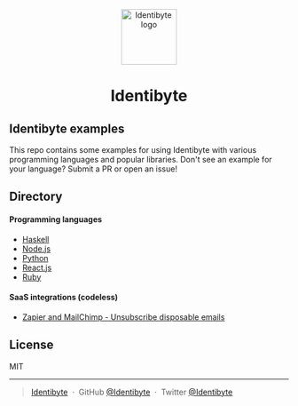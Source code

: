 <div align="center">
  <a href="https://identibyte.com">
    <img src="https://identibyte.com/static/img/logo-120x120.png" width="100" alt="Identibyte logo" />
  </a>
</div>

<div align="center">
  <h1>Identibyte</h1>
</div>

## Identibyte examples

This repo contains some examples for using Identibyte with various
programming languages and popular libraries. Don't see an example for
your language? Submit a PR or open an issue!

## Directory

#### Programming languages
- [Haskell](haskell/)
- [Node.js](node/)
- [Python](python/)
- [React.js](reactjs/)
- [Ruby](ruby/)

#### SaaS integrations (codeless)
- [Zapier and MailChimp - Unsubscribe disposable emails](zapier/zapier-mailchimp-identibyte.md)

## License

MIT

---

> [Identibyte](https://identibyte.com) &nbsp;&middot;&nbsp;
> GitHub [@Identibyte](https://github.com/identibyte) &nbsp;&middot;&nbsp;
> Twitter [@Identibyte](https://twitter.com/identibyte)
